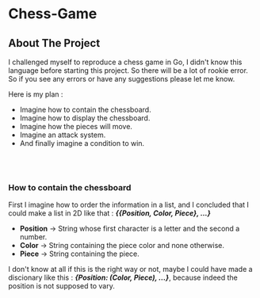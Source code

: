 # Chess-Game
## About The Project

I challenged myself to reproduce a chess game in Go, I didn't know this language before starting this project. So there will be a lot of rookie error. So if you see any errors or have any suggestions please let me know.

Here is my plan :
* Imagine how to contain the chessboard.
* Imagine how to display the chessboard.
* Imagine how the pieces will move.
* Imagine an attack system.
* And finally imagine a condition to win.

<br>
<br>

### How to contain the chessboard
First I imagine how to order the information in a list, and I concluded that I could make a list in 2D like that : <i><b>{{Position, Color, Piece}, ...}</b></i>
  * <b>Position</b> -> String whose first character is a letter and the second a number.
  * <b>Color</b> -> String containing the piece color and none otherwise.
  * <b>Piece</b> -> String containing the piece.

I don't know at all if this is the right way or not, maybe I could have made a discionary like this : <i><b>{Position: (Color, Piece), ...}</b></i>, because indeed the position is not supposed to vary.
